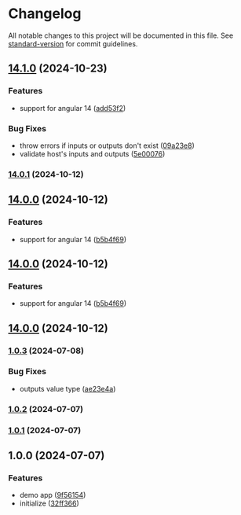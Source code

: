 # Changelog

All notable changes to this project will be documented in this file. See [standard-version](https://github.com/conventional-changelog/standard-version) for commit guidelines.

## [14.1.0](https://github.com/tuphan-27/ngx-lazy-directive/compare/v1.0.3...v14.1.0) (2024-10-23)


### Features

* support for angular 14 ([add53f2](https://github.com/tuphan-27/ngx-lazy-directive/commit/add53f2577ca954eaf66dac977f33cae9c8109d3))


### Bug Fixes

* throw errors if inputs or outputs don't exist ([09a23e8](https://github.com/tuphan-27/ngx-lazy-directive/commit/09a23e8cf614eaf691fc2505666db4102a209747))
* validate host's inputs and outputs ([5e00076](https://github.com/tuphan-27/ngx-lazy-directive/commit/5e00076ace4d647fb3cd126cd95e1bc6987ceb4d))

### [14.0.1](https://github.com/tuphan-27/ngx-lazy-directive/compare/v14.0.0...v14.0.1) (2024-10-12)

## [14.0.0](https://github.com/tuphan-27/ngx-lazy-directive/compare/v1.0.3...v14.0.0) (2024-10-12)


### Features

* support for angular 14 ([b5b4f69](https://github.com/tuphan-27/ngx-lazy-directive/commit/b5b4f69e72fa72b5210aca6b6b14946b5eb31400))

## [14.0.0](https://github.com/tuphan-27/ngx-lazy-directive/compare/v1.0.3...v14.0.0) (2024-10-12)


### Features

* support for angular 14 ([b5b4f69](https://github.com/tuphan-27/ngx-lazy-directive/commit/b5b4f69e72fa72b5210aca6b6b14946b5eb31400))

## [14.0.0](https://github.com/tuphan-27/ngx-lazy-directive/compare/v14.0.2...v14.0.0) (2024-10-12)

### [1.0.3](https://github.com/tuphan-27/ngx-lazy-directive/compare/v1.0.2...v1.0.3) (2024-07-08)


### Bug Fixes

* outputs value type ([ae23e4a](https://github.com/tuphan-27/ngx-lazy-directive/commit/ae23e4af38a2b3524c1b4b00c445ca8bf6e34edf))

### [1.0.2](https://github.com/tuphan-27/ngx-lazy-directive/compare/v1.0.1...v1.0.2) (2024-07-07)

### [1.0.1](https://github.com/tuphan-27/ngx-lazy-directive/compare/v1.0.0...v1.0.1) (2024-07-07)

## 1.0.0 (2024-07-07)


### Features

* demo app ([9f56154](https://github.com/tuphan-27/ngx-lazy-directive/commit/9f56154169bc1403af0c73e456cf651546620da2))
* initialize ([32ff366](https://github.com/tuphan-27/ngx-lazy-directive/commit/32ff3660c37a37e4c3f8f2dbd4d88730b73a0571))
